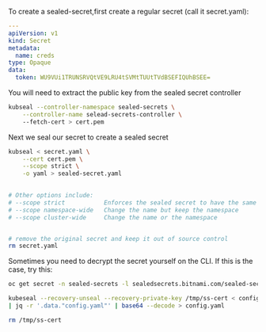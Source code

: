 To create a sealed-secret,first create a regular secret (call it secret.yaml): 

```yaml 
---
apiVersion: v1 
kind: Secret
metadata:
  name: creds
type: Opaque
data: 
  token: WU9VUi1TRUNSRVQtVE9LRU4tSVMtTUUtTVdBSEFIQUhBSEE=
```

You will need to extract the public key from the sealed secret controller 

```bash 
kubseal --controller-namespace sealed-secrets \
	--controller-name selead-secrets-controller \  
	--fetch-cert > cert.pem  
```

Next we seal our secret to create a sealed secret 

```bash  
kubseal < secret.yaml \
	--cert cert.pem \
	--scope strict \
	-o yaml > sealed-secret.yaml 
  

# Other options include: 
# --scope strict           Enforces the sealed secret to have the same name and namespace as the child object, the secret. This is the default behaviour.
# --scope namespace-wide   Change the name but keep the namespace  
# --scope cluster-wide     Change the name or the namespace 


# remove the original secret and keep it out of source control 
rm secret.yaml 
```

Sometimes you need to decrypt the secret yourself on the CLI. If this is the case, try this: 

```bash
oc get secret -n sealed-secrets -l sealedsecrets.bitnami.com/sealed-secrets-key -o yaml >/tmp/ss-cert

kubeseal --recovery-unseal --recovery-private-key /tmp/ss-cert < config-bundle-secret.yaml \
| jq -r '.data."config.yaml"' | base64 --decode > config.yaml

rm /tmp/ss-cert 
``` 

